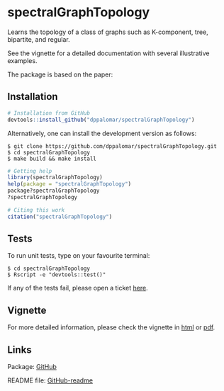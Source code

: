 <!-- README.md is generated from README.Rmd. Please edit that file -->



# spectralGraphTopology
Learns the topology of a class of graphs such as K-component, tree, bipartite,
and regular.

See the vignette for a detailed documentation with several illustrative examples.

The package is based on the paper:

## Installation

```r
# Installation from GitHub
devtools::install_github("dppalomar/spectralGraphTopology")
```

Alternatively, one can install the development version as follows:
```
$ git clone https://github.com/dppalomar/spectralGraphTopology.git
$ cd spectralGraphTopology
$ make build && make install
```


```r
# Getting help
library(spectralGraphTopology)
help(package = "spectralGraphTopology")
package?spectralGraphTopology
?spectralGraphTopology

# Citing this work
citation("spectralGraphTopology")
```

## Tests
To run unit tests, type on your favourite terminal:
```
$ cd spectralGraphTopology
$ Rscript -e "devtools::test()"
```

If any of the tests fail, please open a ticket [here](https://github.com/dppalomar/spectralGraphTopology/issues).

## Vignette
For more detailed information, please check the vignette in
[html](https://rawgit.com/dppalomar/spectralGraphTopology/master/vignettes/SpectralGraphTopology-vignette.html) or
[pdf](https://rawgit.com/dppalomar/spectralGraphTopology/master/vignettes/SpectralGraphTopology-vignette.pdf).


## Links
Package: [GitHub](https://github.com/dppalomar/spectralGraphTopology)

README file: [GitHub-readme](https://rawgit.com/dppalomar/spectralGraphTopology/master/README.html)
